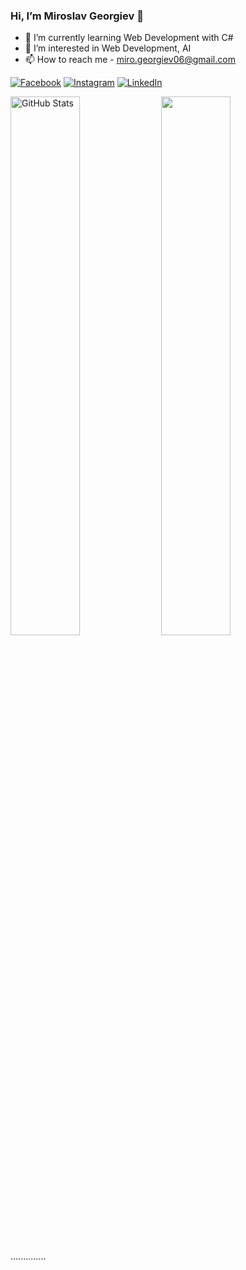### Hi, I’m Miroslav Georgiev 👋


- 🌱 I’m currently learning Web Development with C#
- 👀 I’m interested in Web Development, AI
- 📫 How to reach me - miro.georgiev06@gmail.com

[![Facebook](https://img.shields.io/badge/-Facebook-0e76a8?style=flat-oval&logo=Facebook&logoColor=black)](https://www.facebook.com/profile.php?id=100041834437839)
[![Instagram](https://img.shields.io/badge/-Instagram-e4405f?style=flat-oval&logo=Instagram&logoColor=black)](https://www.instagram.com/miroslaw.georgiev/) 
[![LinkedIn](https://img.shields.io/badge/-LinkedIn-0e76a8?style=flat-oval&logo=Linkedin&logoColor=black)]()

<a href="#"><img align="center" width="47%" src="https://github-readme-stats.vercel.app/api?username=Georgiev06&show_icons=true&include_all_commits=true&hide_border=true" alt="GitHub Stats" /></a>
<a href="#"><img align="center" width="47%" src="https://github-readme-stats.vercel.app/api/top-langs/?username=Georgiev06&layout=compact&hide_border=true" /></a>


..............
